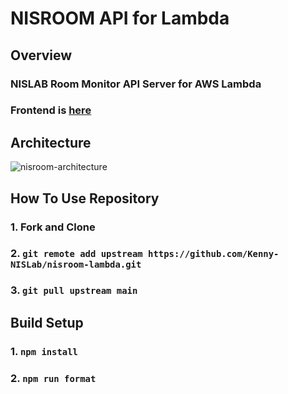 # NISROOM API for Lambda

## Overview

### NISLAB Room Monitor API Server for AWS Lambda

### Frontend is [here](https://github.com/Kenny-NISLab/nisroom.git)

## Architecture

![nisroom-architecture](https://user-images.githubusercontent.com/49851726/116494988-07617b80-a8dd-11eb-9c49-bb7cda1e2eb3.png)

## How To Use Repository

### 1. Fork and Clone

### 2. `git remote add upstream https://github.com/Kenny-NISLab/nisroom-lambda.git`

### 3. `git pull upstream main`

## Build Setup

### 1. `npm install`

### 2. `npm run format`
